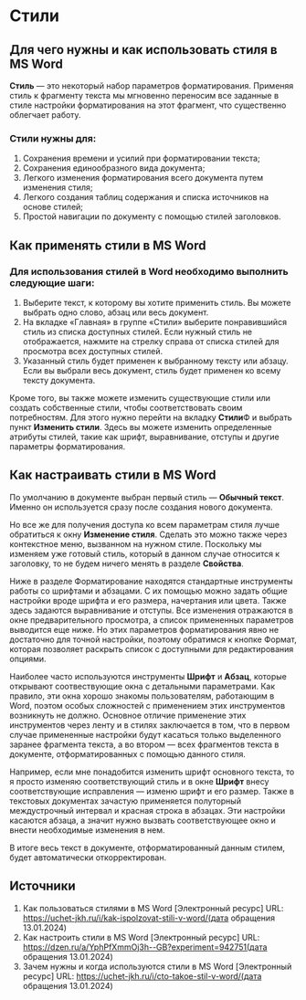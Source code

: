 # Стили

## Для чего нужны и как использовать стиля в MS Word

**Стиль** — это некоторый набор параметров форматирования. Применяя стиль к
фрагменту текста мы мгновенно переносим все заданные в стиле настройки
форматирования на этот фрагмент, что существенно облегчает работу.

### Стили нужны для:

1. Сохранения времени и усилий при форматировании текста;
2. Сохранения единообразного вида документа;
3. Легкого изменения форматирования всего документа путем изменения стиля;
4. Легкого создания таблиц содержания и списка источников на основе стилей;
5. Простой навигации по документу с помощью стилей заголовков.

## Как применять стили в MS Word 

### Для использования стилей в Word необходимо выполнить следующие шаги:

1. Выберите текст, к которому вы хотите применить стиль. Вы можете
	выбрать одно слово, абзац или весь документ.
2. На вкладке «Главная» в группе «Стили» выберите понравившийся
	стиль из списка доступных стилей. Если нужный стиль не
    отображается, нажмите на стрелку справа от списка стилей
    для просмотра всех доступных стилей.
3. Указанный стиль будет применен к выбранному тексту или абзацу.
	Если вы выбрали весь документ, стиль будет применен ко всему
    тексту документа.

Кроме того, вы также можете изменить существующие стили или
создать собственные стили, чтобы соответствовать своим потребностям.
Для этого нужно перейти на вкладку **Стили**Ф и выбрать пункт
**Изменить стили**. Здесь вы можете изменить определенные атрибуты
стилей, такие как шрифт, выравнивание, отступы и другие
параметры форматирования.

## Как настраивать стили в MS Word

По умолчанию в документе выбран первый стиль — **Обычный текст**.
Именно он используется сразу после создания нового документа.

Но все же для получения доступа ко всем параметрам стиля лучше
обратиться к окну **Изменение стиля**. Сделать это можно также
через контекстное меню, вызванном на нужном стиле. Поскольку мы
изменяем уже готовый стиль, который в данном случае относится к
заголовку, то не будем ничего менять в разделе **Свойства**.

Ниже в разделе Форматирование находятся стандартные инструменты
работы со шрифтами и абзацами. С их помощью можно задать общие
настройки вроде шрифта и его размера, начертания или цвета.
Также здесь задаются выравнивание и отступы. Все изменения
отражаются в окне предварительного просмотра, а список примененных
параметров выводится еще ниже. Но этих параметров форматирования
явно не достаточно для точной настройки, поэтому обратимся к
кнопке Формат, которая позволяет раскрыть список с доступными
для редактирования опциями.

Наиболее часто используются инструменты **Шрифт** и **Абзац**,
которые открывают соотвествующие окна с детальными параметрами.
Как правило, эти окна хорошо знакомы пользователям, работающим
в Word, поэтом особых сложностей с применением этих инструментов
возникнуть не должно. Основное отличие применение этих
инструментов через ленту и в стилях заключается в том, что
в первом случае примененные настройки будут касаться только
выделенного заранее фрагмента текста, а во втором —
всех фрагментов текста в документе, отформатированных с
помощью данного стиля.

Например, если мне понадобится изменить шрифт основного текста,
то я просто изменяю соответствующий стиль и в окне **Шрифт**
внесу соответствующие исправления — изменю шрифт и его размер.
Также в текстовых документах зачастую применяется полуторный
междустрочный интервал и красная строка в абзацах. Эти настройки
касаются абзаца, а значит нужно вызвать соответствующее окно и
внести необходимые изменения в нем.

В итоге весь текст в документе, отформатированный данным стилем,
будет автоматически откорректирован.

## Источники

1. Как пользоваться стилями в MS Word [Электронный ресурс] URL:
https://uchet-jkh.ru/i/kak-ispolzovat-stili-v-word/(дата обращения 13.01.2024)
2. Как настроить стили в MS Word [Электронный ресурс] URL:
https://dzen.ru/a/YphPfXmmOj3h--GB?experiment=942751(дата обращения 13.01.2024)
3. Зачем нужны и когда используются стили в MS Word [Электронный ресурс] URL:
https://uchet-jkh.ru/i/cto-takoe-stil-v-word/(дата обращения 13.01.2024)


